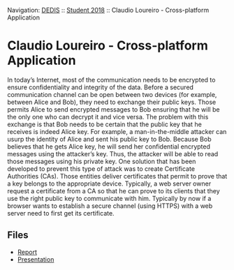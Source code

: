 Navigation: [DEDIS](https://github.com/dedis/doc) ::
[Student 2018](../README) ::
Claudio Loureiro - Cross-platform Application

# Claudio Loureiro - Cross-platform Application

In today’s Internet, most of the communication needs to be encrypted to ensure confidentiality and integrity of the data. Before a secured communication channel can be open between two devices (for example, between Alice and Bob), they need to exchange their public keys. Those permits Alice to send encrypted messages to Bob ensuring that he will be the only one who can decrypt it and vice versa. The problem with this exchange is that Bob needs to be certain that the public key that he receives is indeed Alice key. For example, a man-in-the-middle attacker can usurp the identity of Alice and sent his public key to Bob. Because Bob believes that he gets Alice key, he will send her confidential encrypted messages using the attacker’s key. Thus, the attacker will be able to read those messages using his private key. One solution that has been developed to prevent this type of attack was to create Certificate Authorities (CAs). Those entities deliver certificates that permit to prove that a key belongs to the appropriate device. Typically, a web server owner request a certificate from a CA so that he can prove to its clients that they use the right public key to communicate with him. Typically by now if a browser wants to establish a secure channel (using HTTPS) with a web server need to first get its certificate.

## Files

- [Report](report-2018_1-claudio_loureiro-ccm_pages.pdf)
- [Presentation](presentation-2018_1-claudio_loureiro-ccm_pages.pdf)
